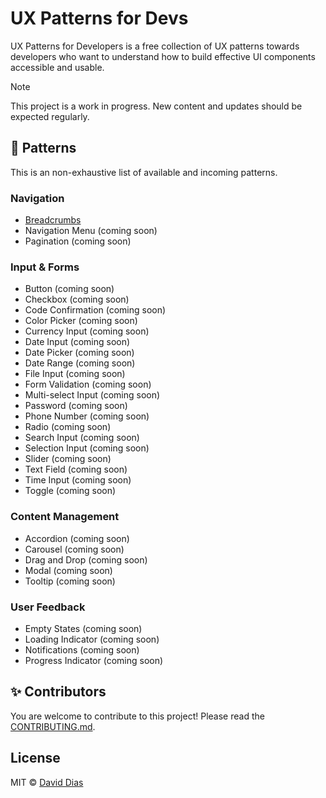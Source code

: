 # UX Patterns for Devs

UX Patterns for Developers is a free collection of UX patterns towards developers who want to understand how to build effective UI components accessible and usable.

> [!NOTE]
> This project is a work in progress. New content and updates should be expected regularly.

## 🧩 Patterns

This is an non-exhaustive list of available and incoming patterns.

### Navigation

- [Breadcrumbs](https://uxpatterns.dev/en/docs/navigation/breadcrumb)
- Navigation Menu (coming soon)
- Pagination (coming soon)

### Input & Forms

- Button (coming soon)
- Checkbox (coming soon)
- Code Confirmation (coming soon)
- Color Picker (coming soon)
- Currency Input (coming soon)
- Date Input (coming soon)
- Date Picker (coming soon)
- Date Range (coming soon)
- File Input (coming soon)
- Form Validation (coming soon)
- Multi-select Input (coming soon)
- Password (coming soon)
- Phone Number (coming soon)
- Radio (coming soon)
- Search Input (coming soon)
- Selection Input (coming soon)
- Slider (coming soon)
- Text Field (coming soon)
- Time Input (coming soon)
- Toggle (coming soon)

### Content Management

- Accordion (coming soon)
- Carousel (coming soon)
- Drag and Drop (coming soon)
- Modal (coming soon)
- Tooltip (coming soon)

### User Feedback

- Empty States (coming soon)
- Loading Indicator (coming soon)
- Notifications (coming soon)
- Progress Indicator (coming soon)

## ✨ Contributors

You are welcome to contribute to this project! Please read the [CONTRIBUTING.md](./.github/CONTRIBUTING.md).

<!-- ALL-CONTRIBUTORS-LIST:START - Do not remove or modify this section -->
<!-- prettier-ignore-start -->
<!-- markdownlint-disable -->

<!-- markdownlint-restore -->
<!-- prettier-ignore-end -->

<!-- ALL-CONTRIBUTORS-LIST:END -->

## License

MIT © [David Dias](https://github.com/thedaviddias)
